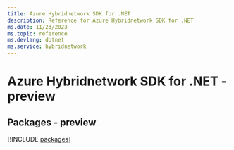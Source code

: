 ```yaml
---
title: Azure Hybridnetwork SDK for .NET
description: Reference for Azure Hybridnetwork SDK for .NET
ms.date: 11/23/2023
ms.topic: reference
ms.devlang: dotnet
ms.service: hybridnetwork
---
```

# Azure Hybridnetwork SDK for .NET - preview
## Packages - preview
[!INCLUDE [packages](hybridnetwork-index.md)]